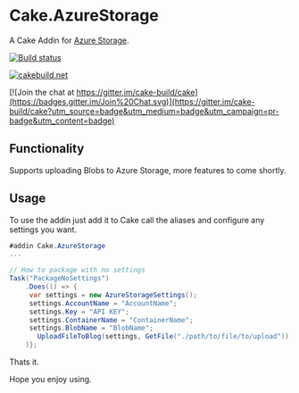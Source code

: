 # Cake.AzureStorage

A Cake Addin for [Azure Storage](https://msdn.microsoft.com/en-us/library/azure/mt163683.aspx).

[![Build status](https://ci.appveyor.com/api/projects/status/1kphu06mh49fpw9e?svg=true)](https://ci.appveyor.com/project/RadioSystems/cake-azurestorage)

[![cakebuild.net](https://img.shields.io/badge/WWW-cakebuild.net-blue.svg)](http://cakebuild.net/)

[![Join the chat at https://gitter.im/cake-build/cake](https://badges.gitter.im/Join%20Chat.svg)](https://gitter.im/cake-build/cake?utm_source=badge&utm_medium=badge&utm_campaign=pr-badge&utm_content=badge)

## Functionality

Supports uploading Blobs to Azure Storage, more features to come shortly.

## Usage

To use the addin just add it to Cake call the aliases and configure any settings you want.

```csharp
#addin Cake.AzureStorage
...

// How to package with no settings
Task("PackageNoSettings")
	.Does(() => {
     var settings = new AzureStorageSettings();
     settings.AccountName = "AccountName";
     settings.Key = "API KEY";
     settings.ContainerName = "ContainerName";
     settings.BlobName = "BlobName";
	   UploadFileToBlog(settings, GetFile("./path/to/file/to/upload"));
	)};

```

Thats it.

Hope you enjoy using.
